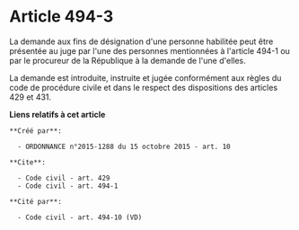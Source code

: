 # Article 494-3

La demande aux fins de désignation d'une personne habilitée peut être présentée au juge par l'une des personnes mentionnées à
l'article 494-1 ou par le procureur de la République à la demande de l'une d'elles. 

La demande est introduite, instruite et jugée conformément aux règles du code de procédure civile et dans le respect des
dispositions des articles 429 et 431.

**Liens relatifs à cet article**

	**Créé par**:

	  - ORDONNANCE n°2015-1288 du 15 octobre 2015 - art. 10

	**Cite**:

	  - Code civil - art. 429
	  - Code civil - art. 494-1

	**Cité par**:

	  - Code civil - art. 494-10 (VD)
